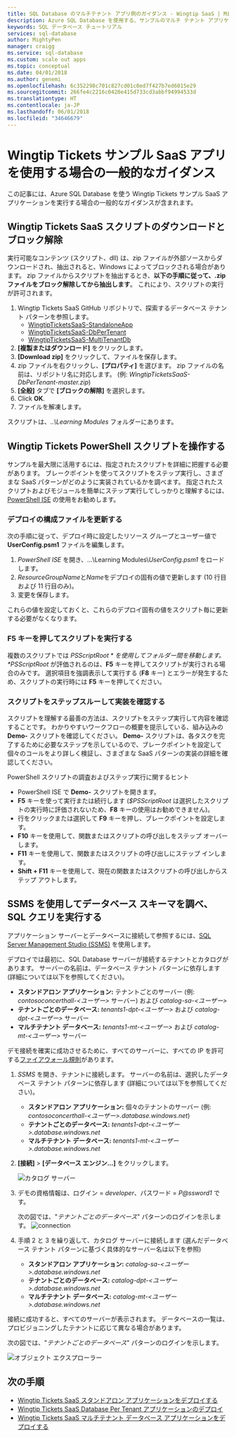 ```yaml
---
title: SQL Database のマルチテナント アプリ例のガイダンス - Wingtip SaaS | Microsoft Docs
description: Azure SQL Database を使用する、サンプルのマルチ テナント アプリケーション (Wingtip Tickets SaaS サンプル) をインストールして実行するための手順とガイダンスを示します。
keywords: SQL データベース チュートリアル
services: sql-database
author: MightyPen
manager: craigg
ms.service: sql-database
ms.custom: scale out apps
ms.topic: conceptual
ms.date: 04/01/2018
ms.author: genemi
ms.openlocfilehash: 6c352298c701c827cd01c0ed7f427b7ed6015e29
ms.sourcegitcommit: 266fe4c2216c0420e415d733cd3abbf94994533d
ms.translationtype: HT
ms.contentlocale: ja-JP
ms.lasthandoff: 06/01/2018
ms.locfileid: "34646679"
---
```

# <a name="general-guidance-for-working-with-wingtip-tickets-sample-saas-apps"></a>Wingtip Tickets サンプル SaaS アプリを使用する場合の一般的なガイダンス

この記事には、Azure SQL Database を使う Wingtip Tickets サンプル SaaS アプリケーションを実行する場合の一般的なガイダンスが含まれます。 

## <a name="download-and-unblock-the-wingtip-tickets-saas-scripts"></a>Wingtip Tickets SaaS スクリプトのダウンロードとブロック解除

実行可能なコンテンツ (スクリプト、dll) は、zip ファイルが外部ソースからダウンロードされ、抽出されると、Windows によってブロックされる場合があります。 zip ファイルからスクリプトを抽出するとき、**以下の手順に従って、.zip ファイルをブロック解除してから抽出します**。 これにより、スクリプトの実行が許可されます。

1. Wingtip Tickets SaaS GitHub リポジトリで、探索するデータベース テナント パターンを参照します。 
    - [WingtipTicketsSaaS-StandaloneApp](https://github.com/Microsoft/WingtipTicketsSaaS-StandaloneApp)
    - [WingtipTicketsSaaS-DbPerTenant](https://github.com/Microsoft/WingtipTicketsSaaS-DbPerTenant)
    - [WingtipTicketsSaaS-MultiTenantDb](https://github.com/Microsoft/WingtipTicketsSaaS-MultiTenantDb)
2. **[複製またはダウンロード]** をクリックします。
3. **[Download zip]** をクリックして、ファイルを保存します。
4. zip ファイルを右クリックし、**[プロパティ]** を選びます。 zip ファイルの名前は、リポジトリ名に対応します。 (例:  _WingtipTicketsSaaS-DbPerTenant-master.zip_)
5. **[全般]** タブで **[ブロックの解除]** を選択します。
6. Click **OK**.
7. ファイルを解凍します。

スクリプトは、*..\\Learning Modules* フォルダーにあります。


## <a name="working-with-the-wingtip-tickets-powershell-scripts"></a>Wingtip Tickets PowerShell スクリプトを操作する

サンプルを最大限に活用するには、指定されたスクリプトを詳細に把握する必要があります。 ブレークポイントを使ってスクリプトをステップ実行し、さまざまな SaaS パターンがどのように実装されているかを調べます。 指定されたスクリプトおよびモジュールを簡単にステップ実行してしっかりと理解するには、[PowerShell ISE](https://msdn.microsoft.com/powershell/scripting/core-powershell/ise/introducing-the-windows-powershell-ise) の使用をお勧めします。

### <a name="update-the-configuration-file-for-your-deployment"></a>デプロイの構成ファイルを更新する

次の手順に従って、デプロイ時に設定したリソース グループとユーザー値で **UserConfig.psm1** ファイルを編集します。

1. *PowerShell ISE* を開き、...\\Learning Modules\\*UserConfig.psm1* をロードします。 
2. *ResourceGroupName*と*Name*をデプロイの固有の値で更新します (10 行目および 11 行目のみ)。
3. 変更を保存します。

これらの値を設定しておくと、これらのデプロイ固有の値をスクリプト毎に更新する必要がなくなります。

### <a name="execute-the-scripts-by-pressing-f5"></a>F5 キーを押してスクリプトを実行する

複数のスクリプトでは *$PSScriptRoot* を使用してフォルダー間を移動します。*$PSScriptRoot* が評価されるのは、**F5** キーを押してスクリプトが実行される場合のみです。  選択項目を強調表示して実行する (**F8** キー) とエラーが発生するため、スクリプトの実行時には **F5** キーを押してください。

### <a name="step-through-the-scripts-to-examine-the-implementation"></a>スクリプトをステップスルーして実装を確認する

スクリプトを理解する最善の方法は、スクリプトをステップ実行して内容を確認することです。 わかりやすいワークフローの概要を提示している、組み込みの **Demo-** スクリプトを確認してください。 **Demo-** スクリプトは、各タスクを完了するために必要なステップを示しているので、ブレークポイントを設定して個々のコールをより詳しく検証し、さまざまな SaaS パターンの実装の詳細を確認してください。

PowerShell スクリプトの調査およびステップ実行に関するヒント

- PowerShell ISE で **Demo-** スクリプトを開きます。
- **F5** キーを使って実行または続行します (*$PSScriptRoot* は選択したスクリプトの実行時に評価されないため、**F8** キーの使用はお勧めできません)。
- 行をクリックまたは選択して **F9** キーを押し、ブレークポイントを設定します。
- **F10** キーを使用して、関数またはスクリプトの呼び出しをステップ オーバーします。
- **F11** キーを使用して、関数またはスクリプトの呼び出しにステップ インします。
- **Shift + F11** キーを使用して、現在の関数またはスクリプトの呼び出しからステップ アウトします。


## <a name="explore-database-schema-and-execute-sql-queries-using-ssms"></a>SSMS を使用してデータベース スキーマを調べ、SQL クエリを実行する

アプリケーション サーバーとデータベースに接続して参照するには、[SQL Server Management Studio (SSMS)](https://docs.microsoft.com/sql/ssms/download-sql-server-management-studio-ssms) を使用します。

デプロイでは最初に、SQL Database サーバーが接続するテナントとカタログがあります。 サーバーの名前は、データベース テナント パターンに依存します (詳細については以下を参照してください)。 

   - **スタンドアロン アプリケーション:** テナントごとのサーバー (例:  *contosoconcerthall-&lt;ユーザー&gt;* サーバー) および *catalog-sa-&lt;ユーザー&gt;*
   - **テナントごとのデータベース:** *tenants1-dpt-&lt;ユーザー&gt;* および *catalog-dpt-&lt;ユーザー&gt;* サーバー
   - **マルチテナント データベース:** *tenants1-mt-&lt;ユーザー&gt;* および *catalog-mt-&lt;ユーザー&gt;* サーバー

デモ接続を確実に成功させるために、すべてのサーバーに、すべての IP を許可する[ファイアウォール規則](sql-database-firewall-configure.md)があります。


1. *SSMS* を開き、テナントに接続します。 サーバーの名前は、選択したデータベース テナント パターンに依存します (詳細については以下を参照してください)。
    - **スタンドアロン アプリケーション:** 個々のテナントのサーバー (例:  *contosoconcerthall-&lt;ユーザー&gt;.database.windows.net*) 
    - **テナントごとのデータベース:** *tenants1-dpt-&lt;ユーザー&gt;.database.windows.net*
    - **マルチテナント データベース:** *tenants1-mt-&lt;ユーザー&gt;.database.windows.net* 
2. **[接続]** > **[データベース エンジン...]** をクリックします。

   ![カタログ サーバー](media/saas-tenancy-wingtip-app-guidance-tips/connect.png)

3. デモの資格情報は、ログイン = *developer*、パスワード = *P@ssword1* です。

    次の図では、"*テナントごとのデータベース*" パターンのログインを示します。 
    ![connection](media/saas-tenancy-wingtip-app-guidance-tips/tenants1-connect.png)
    
   

4. 手順 2 と 3 を繰り返して、カタログ サーバーに接続します (選んだデータベース テナント パターンに基づく具体的なサーバー名は以下を参照)
    - **スタンドアロン アプリケーション:** *catalog-sa-&lt;ユーザー&gt;.database.windows.net*
    - **テナントごとのデータベース:** *catalog-dpt-&lt;ユーザー&gt;.database.windows.net*
    - **マルチテナント データベース:** *catalog-mt-&lt;ユーザー&gt;.database.windows.net*


接続に成功すると、すべてのサーバーが表示されます。 データベースの一覧は、プロビジョニングしたテナントに応じて異なる場合があります。

次の図では、"*テナントごとのデータベース*" パターンのログインを示します。

![オブジェクト エクスプローラー](media/saas-tenancy-wingtip-app-guidance-tips/object-explorer.png)



## <a name="next-steps"></a>次の手順
- [Wingtip Tickets SaaS スタンドアロン アプリケーションをデプロイする](saas-standaloneapp-get-started-deploy.md)
- [Wingtip Tickets SaaS Database Per Tenant アプリケーションのデプロイ](saas-dbpertenant-get-started-deploy.md)
- [Wingtip Tickets SaaS マルチテナント データベース アプリケーションをデプロイする](saas-multitenantdb-get-started-deploy.md)

